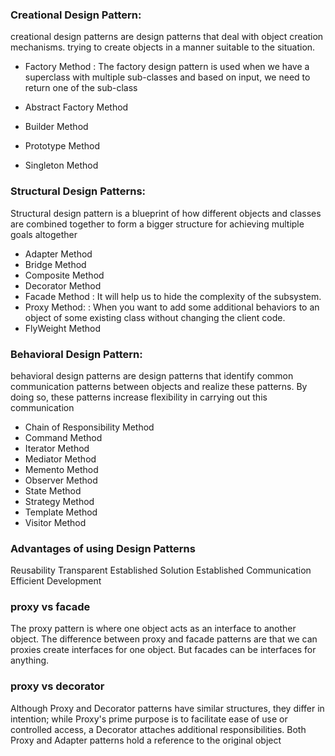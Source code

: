 ### Creational Design Pattern:

creational design patterns are design patterns that deal with object 
creation mechanisms.
trying to create objects in a manner suitable to the situation.

* Factory Method : The factory design pattern is used when we have a 
                     superclass with multiple sub-classes and based on input,
                     we need to return one of the sub-class
                     
* Abstract Factory Method
* Builder Method
* Prototype Method
* Singleton Method

### Structural Design Patterns:
Structural design pattern is a blueprint of how different objects and
classes are combined together to form a bigger structure for 
achieving multiple goals altogether

* Adapter Method
* Bridge Method
* Composite Method
* Decorator Method
* Facade Method : It will help us to hide the complexity of the subsystem.
* Proxy Method: : When you want to add some additional behaviors to an 
                  object of some existing class without changing the client code.
* FlyWeight Method

### Behavioral Design Pattern:
behavioral design patterns are design patterns that identify 
common communication patterns between objects and realize these patterns. 
By doing so, these patterns increase flexibility in carrying out this communication

* Chain of Responsibility Method
* Command Method
* Iterator Method
* Mediator Method
* Memento Method
* Observer Method
* State Method
* Strategy Method
* Template Method
* Visitor Method

### Advantages of using Design Patterns
Reusability 
Transparent
Established Solution 
Established Communication
Efficient Development 

### proxy vs facade
The proxy pattern is where one object acts as an interface to another object.
The difference between proxy and facade patterns are that 
we can proxies create interfaces for one object. 
But facades can be interfaces for anything.

### proxy vs decorator
Although Proxy and Decorator patterns have similar structures, 
they differ in intention; while Proxy's prime purpose is to facilitate ease 
of use or controlled access, a Decorator attaches additional responsibilities. 
Both Proxy and Adapter patterns hold a reference to the original object
